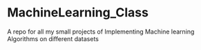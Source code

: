 # MachineLearning_Class

A repo for all my small projects of Implementing Machine learning Algorithms on different datasets
